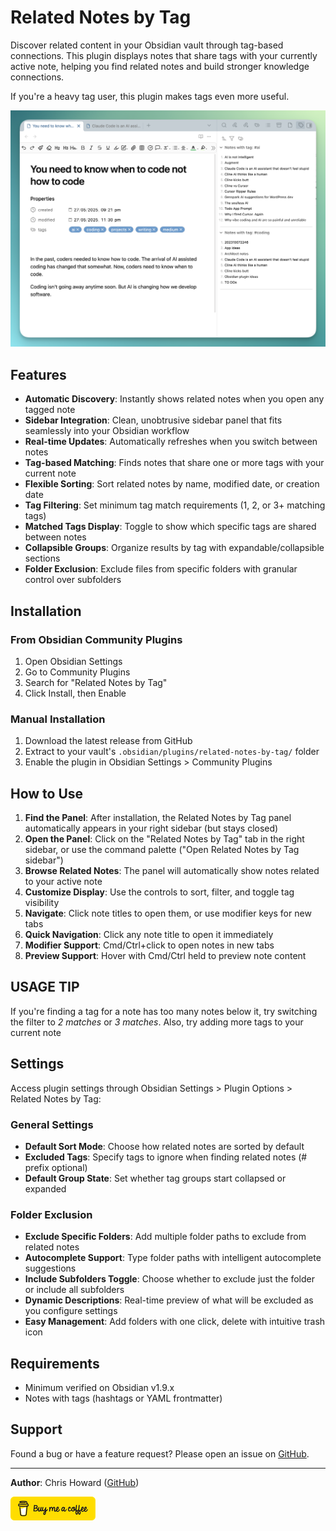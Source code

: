 # Related Notes by Tag

Discover related content in your Obsidian vault through tag-based connections. This plugin displays notes that share tags with your currently active note, helping you find related notes and build stronger knowledge connections.

If you're a heavy tag user, this plugin makes tags even more useful.

![1.00](assets/images/screenshot-related-tags.png)

## Features

* **Automatic Discovery**: Instantly shows related notes when you open any tagged note
* **Sidebar Integration**: Clean, unobtrusive sidebar panel that fits seamlessly into your Obsidian workflow
* **Real-time Updates**: Automatically refreshes when you switch between notes
* **Tag-based Matching**: Finds notes that share one or more tags with your current note
* **Flexible Sorting**: Sort related notes by name, modified date, or creation date
* **Tag Filtering**: Set minimum tag match requirements (1, 2, or 3+ matching tags)
* **Matched Tags Display**: Toggle to show which specific tags are shared between notes
* **Collapsible Groups**: Organize results by tag with expandable/collapsible sections
* **Folder Exclusion**: Exclude files from specific folders with granular control over subfolders

## Installation

### From Obsidian Community Plugins

1. Open Obsidian Settings
2. Go to Community Plugins
3. Search for "Related Notes by Tag"
4. Click Install, then Enable

### Manual Installation

1. Download the latest release from GitHub
2. Extract to your vault's `.obsidian/plugins/related-notes-by-tag/` folder
3. Enable the plugin in Obsidian Settings > Community Plugins

## How to Use

1. **Find the Panel**: After installation, the Related Notes by Tag panel automatically appears in your right sidebar (but stays closed)
2. **Open the Panel**: Click on the "Related Notes by Tag" tab in the right sidebar, or use the command palette ("Open Related Notes by Tag sidebar")
3. **Browse Related Notes**: The panel will automatically show notes related to your active note
4. **Customize Display**: Use the controls to sort, filter, and toggle tag visibility
5. **Navigate**: Click note titles to open them, or use modifier keys for new tabs
6. **Quick Navigation**: Click any note title to open it immediately
7. **Modifier Support**: Cmd/Ctrl+click to open notes in new tabs
8. **Preview Support**: Hover with Cmd/Ctrl held to preview note content

## USAGE TIP
If you're finding a tag for a note has too many notes below it, try switching the filter to *2 matches* or *3 matches*. Also, try adding more tags to your current note

## Settings

Access plugin settings through Obsidian Settings > Plugin Options > Related Notes by Tag:

### General Settings
* **Default Sort Mode**: Choose how related notes are sorted by default
* **Excluded Tags**: Specify tags to ignore when finding related notes (# prefix optional)
* **Default Group State**: Set whether tag groups start collapsed or expanded

### Folder Exclusion
* **Exclude Specific Folders**: Add multiple folder paths to exclude from related notes
* **Autocomplete Support**: Type folder paths with intelligent autocomplete suggestions
* **Include Subfolders Toggle**: Choose whether to exclude just the folder or include all subfolders
* **Dynamic Descriptions**: Real-time preview of what will be excluded as you configure settings
* **Easy Management**: Add folders with one click, delete with intuitive trash icon

## Requirements

* Minimum verified on Obsidian v1.9.x
* Notes with tags (hashtags or YAML frontmatter)

## Support

Found a bug or have a feature request? Please open an issue on [GitHub](https://github.com/chrishoward/related-notes-by-tag).

***

**Author**: Chris Howard ([GitHub](https://github.com/chrishoward-projects))

[![Buy me a coffee](assets/images/bmc-button-small.png)](https://coff.ee/4e8cu9fzwy)
